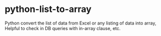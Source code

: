 # python-list-to-array
Python convert the list of data from Excel or any listing of data into array, Helpful to check in DB queries with in-array clause, etc.
